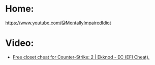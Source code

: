 # Home:
https://www.youtube.com/@MentallyImpairedIdiot

# Video:
- [Free closet cheat for Counter-Strike: 2 | Ekknod - EC (EFI Cheat).](https://youtu.be/7uJ4R2jvXCQ)
